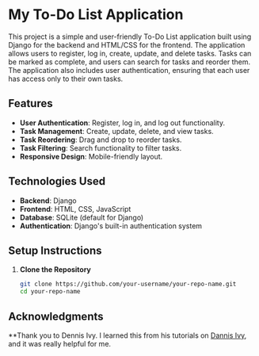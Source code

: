 # My To-Do List Application

This project is a simple and user-friendly To-Do List application built using Django for the backend and HTML/CSS for the frontend. The application allows users to register, log in, create, update, and delete tasks. Tasks can be marked as complete, and users can search for tasks and reorder them. The application also includes user authentication, ensuring that each user has access only to their own tasks.

## Features

- **User Authentication**: Register, log in, and log out functionality.
- **Task Management**: Create, update, delete, and view tasks.
- **Task Reordering**: Drag and drop to reorder tasks.
- **Task Filtering**: Search functionality to filter tasks.
- **Responsive Design**: Mobile-friendly layout.

## Technologies Used

- **Backend**: Django
- **Frontend**: HTML, CSS, JavaScript
- **Database**: SQLite (default for Django)
- **Authentication**: Django's built-in authentication system

## Setup Instructions

1. **Clone the Repository**
   ```bash
   git clone https://github.com/your-username/your-repo-name.git
   cd your-repo-name

## Acknowledgments
**Thank you to Dennis Ivy. I learned this from his tutorials on [Dannis Ivy](https://www.youtube.com/@DennisIvy), and it was really helpful for me.
